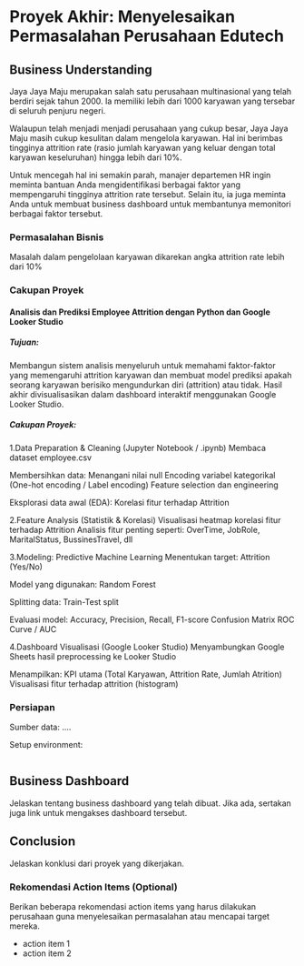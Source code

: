 # Proyek Akhir: Menyelesaikan Permasalahan Perusahaan Edutech

## Business Understanding

Jaya Jaya Maju merupakan salah satu perusahaan multinasional yang telah berdiri sejak tahun 2000. Ia memiliki lebih dari 1000 karyawan yang tersebar di seluruh penjuru negeri. 

Walaupun telah menjadi menjadi perusahaan yang cukup besar, Jaya Jaya Maju masih cukup kesulitan dalam mengelola karyawan. Hal ini berimbas tingginya attrition rate (rasio jumlah karyawan yang keluar dengan total karyawan keseluruhan) hingga lebih dari 10%.

Untuk mencegah hal ini semakin parah, manajer departemen HR ingin meminta bantuan Anda mengidentifikasi berbagai faktor yang mempengaruhi tingginya attrition rate tersebut. Selain itu, ia juga meminta Anda untuk membuat business dashboard untuk membantunya memonitori berbagai faktor tersebut.

### Permasalahan Bisnis

Masalah dalam pengelolaan karyawan dikarekan angka attrition rate lebih dari 10%

### Cakupan Proyek

#### Analisis dan Prediksi Employee Attrition dengan Python dan Google Looker Studio

##### Tujuan:
Membangun sistem analisis menyeluruh untuk memahami faktor-faktor yang memengaruhi attrition karyawan dan membuat model prediksi apakah seorang karyawan berisiko mengundurkan diri (attrition) atau tidak. Hasil akhir divisualisasikan dalam dashboard interaktif menggunakan Google Looker Studio.

##### Cakupan Proyek:
1.Data Preparation & Cleaning (Jupyter Notebook / .ipynb)
Membaca dataset employee.csv

Membersihkan data:
Menangani nilai null
Encoding variabel kategorikal (One-hot encoding / Label encoding)
Feature selection dan engineering

Eksplorasi data awal (EDA):
Korelasi fitur terhadap Attrition

2.Feature Analysis (Statistik & Korelasi)
Visualisasi heatmap korelasi fitur terhadap Attrition
Analisis fitur penting seperti:
OverTime, JobRole, MaritalStatus, BussinesTravel, dll

3.Modeling: Predictive Machine Learning
Menentukan target: Attrition (Yes/No)

Model yang digunakan:
Random Forest

Splitting data: 
Train-Test split

Evaluasi model:
Accuracy, Precision, Recall, F1-score
Confusion Matrix
ROC Curve / AUC

4.Dashboard Visualisasi (Google Looker Studio)
Menyambungkan Google Sheets hasil preprocessing ke Looker Studio

Menampilkan:
KPI utama (Total Karyawan, Attrition Rate, Jumlah Atrition)
Visualisasi fitur terhadap attrition (histogram)

### Persiapan

Sumber data: ....

Setup environment:

```

```

## Business Dashboard

Jelaskan tentang business dashboard yang telah dibuat. Jika ada, sertakan juga link untuk mengakses dashboard tersebut.

## Conclusion

Jelaskan konklusi dari proyek yang dikerjakan.

### Rekomendasi Action Items (Optional)

Berikan beberapa rekomendasi action items yang harus dilakukan perusahaan guna menyelesaikan permasalahan atau mencapai target mereka.

- action item 1
- action item 2
